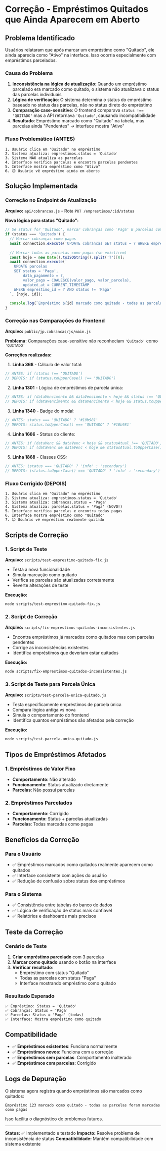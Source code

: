 # Correção - Empréstimos Quitados que Ainda Aparecem em Aberto

## Problema Identificado

Usuários relataram que após marcar um empréstimo como "Quitado", ele ainda aparecia como "Ativo" na interface. Isso ocorria especialmente com empréstimos parcelados.

### Causa do Problema

1. **Inconsistência na lógica de atualização**: Quando um empréstimo parcelado era marcado como quitado, o sistema não atualizava o status das parcelas individuais
2. **Lógica de verificação**: O sistema determina o status do empréstimo baseado no status das parcelas, não no status direto do empréstimo
3. **Comparação case-sensitive**: O frontend comparava `status !== 'QUITADO'` mas a API retornava `'Quitado'`, causando incompatibilidade
4. **Resultado**: Empréstimo marcado como "Quitado" na tabela, mas parcelas ainda "Pendentes" → interface mostra "Ativo"

### Fluxo Problemático (ANTES)

```
1. Usuário clica em "Quitado" no empréstimo
2. Sistema atualiza: emprestimos.status = 'Quitado'
3. Sistema NÃO atualiza as parcelas
4. Interface verifica parcelas e encontra parcelas pendentes
5. Interface mostra empréstimo como "Ativo" 
6. 😞 Usuário vê empréstimo ainda em aberto
```

## Solução Implementada

### Correção no Endpoint de Atualização

**Arquivo:** `api/cobrancas.js` - Rota `PUT /emprestimos/:id/status`

**Nova lógica para status "Quitado":**

```javascript
// Se status for 'Quitado', marcar cobranças como 'Paga' E parcelas como 'Paga'
if (status === 'Quitado') {
  // Marcar cobranças como pagas
  await connection.execute('UPDATE cobrancas SET status = ? WHERE emprestimo_id = ?', ['Paga', id]);
  
  // Marcar todas as parcelas como pagas (se existirem)
  const hoje = new Date().toISOString().split('T')[0];
  await connection.execute(`
    UPDATE parcelas 
    SET status = 'Paga', 
        data_pagamento = ?, 
        valor_pago = COALESCE(valor_pago, valor_parcela),
        updated_at = CURRENT_TIMESTAMP
    WHERE emprestimo_id = ? AND status != 'Paga'
  `, [hoje, id]);
  
  console.log(`Empréstimo ${id} marcado como quitado - todas as parcelas foram marcadas como pagas`);
}
```

### Correção nas Comparações do Frontend

**Arquivo:** `public/jp.cobrancas/js/main.js`

**Problema:** Comparações case-sensitive não reconheciam `'Quitado'` como `'QUITADO'`

**Correções realizadas:**

1. **Linha 368** - Cálculo de valor total:
```javascript
// ANTES: if (status !== 'QUITADO')
// DEPOIS: if (status.toUpperCase() !== 'QUITADO')
```

2. **Linha 1301** - Lógica de empréstimos de parcela única:
```javascript  
// ANTES: if (dataVencimento && dataVencimento < hoje && status !== 'QUITADO')
// DEPOIS: if (dataVencimento && dataVencimento < hoje && status.toUpperCase() !== 'QUITADO')
```

3. **Linha 1340** - Badge do modal:
```javascript
// ANTES: status === 'QUITADO' ? '#10b981'
// DEPOIS: status.toUpperCase() === 'QUITADO' ? '#10b981'
```

4. **Linha 1686** - Status do cliente:
```javascript
// ANTES: if (dataVenc && dataVenc < hoje && statusAtual !== 'QUITADO')
// DEPOIS: if (dataVenc && dataVenc < hoje && statusAtual.toUpperCase() !== 'QUITADO')
```

5. **Linha 1868** - Classes CSS:
```javascript
// ANTES: (status === 'QUITADO' ? 'info' : 'secondary')
// DEPOIS: (status.toUpperCase() === 'QUITADO' ? 'info' : 'secondary')
```

### Fluxo Corrigido (DEPOIS)

```
1. Usuário clica em "Quitado" no empréstimo
2. Sistema atualiza: emprestimos.status = 'Quitado'
3. Sistema atualiza: cobrancas.status = 'Paga'
4. Sistema atualiza: parcelas.status = 'Paga' (NOVO!)
5. Interface verifica parcelas e encontra todas pagas
6. Interface mostra empréstimo como "Quitado"
7. 😊 Usuário vê empréstimo realmente quitado
```

## Scripts de Correção

### 1. Script de Teste

**Arquivo:** `scripts/test-emprestimo-quitado-fix.js`

- Testa a nova funcionalidade
- Simula marcação como quitado
- Verifica se parcelas são atualizadas corretamente
- Reverte alterações de teste

**Execução:**
```bash
node scripts/test-emprestimo-quitado-fix.js
```

### 2. Script de Correção

**Arquivo:** `scripts/fix-emprestimos-quitados-inconsistentes.js`

- Encontra empréstimos já marcados como quitados mas com parcelas pendentes
- Corrige as inconsistências existentes
- Identifica empréstimos que deveriam estar quitados

**Execução:**
```bash
node scripts/fix-emprestimos-quitados-inconsistentes.js
```

### 3. Script de Teste para Parcela Única

**Arquivo:** `scripts/test-parcela-unica-quitado.js`

- Testa especificamente empréstimos de parcela única
- Compara lógica antiga vs nova
- Simula o comportamento do frontend
- Identifica quantos empréstimos são afetados pela correção

**Execução:**
```bash
node scripts/test-parcela-unica-quitado.js
```

## Tipos de Empréstimos Afetados

### 1. Empréstimos de Valor Fixo
- **Comportamento**: Não alterado
- **Funcionamento**: Status atualizado diretamente
- **Parcelas**: Não possui parcelas

### 2. Empréstimos Parcelados
- **Comportamento**: Corrigido
- **Funcionamento**: Status + parcelas atualizadas
- **Parcelas**: Todas marcadas como pagas

## Benefícios da Correção

### Para o Usuário
- ✅ Empréstimos marcados como quitados realmente aparecem como quitados
- ✅ Interface consistente com ações do usuário
- ✅ Redução de confusão sobre status dos empréstimos

### Para o Sistema
- ✅ Consistência entre tabelas do banco de dados
- ✅ Lógica de verificação de status mais confiável
- ✅ Relatórios e dashboards mais precisos

## Teste da Correção

### Cenário de Teste

1. **Criar empréstimo parcelado** com 3 parcelas
2. **Marcar como quitado** usando o botão na interface
3. **Verificar resultado**: 
   - Empréstimo com status "Quitado"
   - Todas as parcelas com status "Paga"
   - Interface mostrando empréstimo como quitado

### Resultado Esperado

```
✅ Empréstimo: Status = 'Quitado'
✅ Cobranças: Status = 'Paga'
✅ Parcelas: Status = 'Paga' (todas)
✅ Interface: Mostra empréstimo como quitado
```

## Compatibilidade

- ✅ **Empréstimos existentes**: Funciona normalmente
- ✅ **Empréstimos novos**: Funciona com a correção
- ✅ **Empréstimos sem parcelas**: Comportamento inalterado
- ✅ **Empréstimos com parcelas**: Corrigido

## Logs de Depuração

O sistema agora registra quando empréstimos são marcados como quitados:

```
Empréstimo 123 marcado como quitado - todas as parcelas foram marcadas como pagas
```

Isso facilita o diagnóstico de problemas futuros.

---

**Status:** ✅ Implementado e testado
**Impacto:** Resolve problema de inconsistência de status
**Compatibilidade:** Mantém compatibilidade com sistema existente 